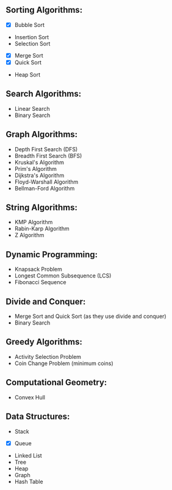 ## Sorting Algorithms:

- [x] Bubble Sort
- Insertion Sort
- Selection Sort
- [x] Merge Sort
- [x] Quick Sort
- Heap Sort

## Search Algorithms:

- Linear Search
- Binary Search

## Graph Algorithms:

- Depth First Search (DFS)
- Breadth First Search (BFS)
- Kruskal's Algorithm
- Prim's Algorithm
- Dijkstra's Algorithm
- Floyd-Warshall Algorithm
- Bellman-Ford Algorithm

## String Algorithms:

- KMP Algorithm
- Rabin-Karp Algorithm
- Z Algorithm

## Dynamic Programming:

- Knapsack Problem
- Longest Common Subsequence (LCS)
- Fibonacci Sequence

## Divide and Conquer:

- Merge Sort and Quick Sort (as they use divide and conquer)
- Binary Search

## Greedy Algorithms:

- Activity Selection Problem
- Coin Change Problem (minimum coins)

## Computational Geometry:

- Convex Hull

## Data Structures:

- Stack
- [x] Queue
- Linked List
- Tree
- Heap
- Graph
- Hash Table
